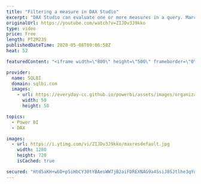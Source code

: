 ```yaml
---
title: "Filtering a measure in DAX Studio"
excerpt: "DAX Studio can evaluate one or more measures in a query. Marco Russo shows how to apply filters to a measure executed in DAX Studio. Continuous learning to improve your productivity!  How to learn DAX: https://www.sqlbi.com/guides/dax/ DAX Studio: https://daxstudio.org/"
originalUrl: https://youtube.com/watch?v=ZIJDv3J9kko
type: video
price: Free
length: PT2M23S
publishedDateTime: 2020-05-08T09:06:58Z
heat: 52

featuredContent: "<iframe width=\"800\" height=\"500\" frameborder=\"0\" src=\"https://www.youtube.com/embed/ZIJDv3J9kko\" allow=\"accelerometer; autoplay; encrypted-media; gyroscope; picture-in-picture\" allowfullscreen></iframe>"

provider:
  name: SQLBI
  domain: sqlbi.com
  images:
    - url: https://everyday-cc.github.io/powerbi/assets/images/organizations/sqlbi.com-50x50.jpg
      width: 50
      height: 50

topics:
  - Power BI
  - DAX

images:
  - url: https://i.ytimg.com/vi/ZIJDv3J9kko/maxresdefault.jpg
    width: 1280
    height: 720
    isCached: true

secured: "Htd5aKH+wbD+pSiHbCY30tYBAesWW7jB2aiFDREXNAG9a4SsiJ8SJtlhe3qYqPLX2m9wNy6lDEVDWAajWvI/AYveewoSpjiOjn+609B+75bqah9evl2gM95tOVoL4y4M9mFwxlPiGQGtY9WIYnItuTRhk4fXCsgnr7tp1t0HCNpmlfXvJdHs2ErKTlYx9PXJgfPWhJMmvrSwBksqdhHyt18QpIYS9PVFeAX4SHeIH3gx2JfX0NmEUico1/T4N0LT4wFlJr+iz6PRMoh5QhDcap4fClKlVN5ahEAIUpzEOU3hW+KHeA7kqzeNufYcbK5v+hEN/7ttoTQJtdY126WNbF0fnVwz2n77bkFYNwFARHMMqKgrOayvND7y1a9Vr7xE1/GNeC5nxmfpU2e7qeZExBAMi1dHMJ4t9EwCelz7G6s=;MmbXDHQOqVNEjFfdHwYYAg=="
---
```


